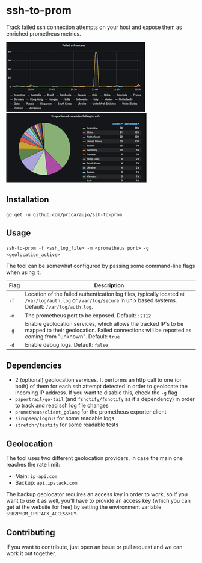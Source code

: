 # ssh-to-prom

Track failed ssh connection attempts on your host and expose them as enriched prometheus metrics.

![time chart](img/time_chart.png) ![pie chart](img/pie_chart.png)

## Installation

`go get -u github.com/prccaraujo/ssh-to-prom`

## Usage

`ssh-to-prom -f <ssh_log_file> -m <prometheus port> -g <geolocation_active>`

The tool can be somewhat configured by passing some command-line flags when using it.

| Flag | Description  |
|---|---|
| `-f` | Location of the failed authentication log files, typically located at `/var/log/auth.log` or `/var/log/secure` in unix based systems. Default: `/var/log/auth.log`. |
| `-m` | The prometheus port to be exposed. Default: `:2112` |
| `-g` | Enable geolocation services, which allows the tracked IP's to be mapped to their geolocation. Failed connections will be reported as coming from "unknown". Default: `true` |
| `-d` | Enable debug logs. Default: `false` |

## Dependencies

- 2 (optional) geolocation services. It performs an http call to one (or both) of them for each ssh attempt detected in order to geolocate the incoming IP address. If you want to disable this, check the `-g` flag
- `papertrail/go-tail` (and `fsnotify/fsnotify` as it's dependency) in order to track and read ssh log file changes
- `prometheus/client_golang` for the prometheus exporter client
- `sirupsen/logrus` for some readable logs
- `stretchr/testify` for some readable tests

## Geolocation

The tool uses two different geolocation providers, in case the main one reaches the rate limit:

- Main: `ip-api.com`
- Backup: `api.ipstack.com`

The backup geolocator requires an access key in order to work, so if you want to use it as well, you'll have to provide an access key (which you can get at the website for free) by setting the environment variable `SSH2PROM_IPSTACK_ACCESSKEY`.

## Contributing

If you want to contribute, just open an issue or pull request and we can work it out together.
